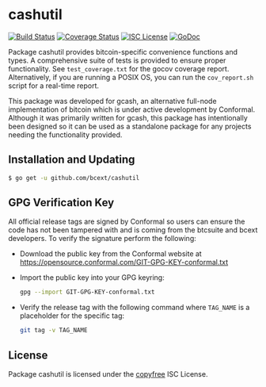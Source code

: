 cashutil
=======

[![Build Status](http://img.shields.io/travis/bcext/cashutil.svg)](https://travis-ci.org/bcext/cashutil)
[![Coverage Status](http://img.shields.io/coveralls/bcext/cashutil.svg)](https://coveralls.io/r/bcext/cashutil?branch=master)
[![ISC License](http://img.shields.io/badge/license-ISC-blue.svg)](http://copyfree.org)
[![GoDoc](http://img.shields.io/badge/godoc-reference-blue.svg)](http://godoc.org/github.com/bcext/cashutil)

Package cashutil provides bitcoin-specific convenience functions and types.
A comprehensive suite of tests is provided to ensure proper functionality.  See
`test_coverage.txt` for the gocov coverage report.  Alternatively, if you are
running a POSIX OS, you can run the `cov_report.sh` script for a real-time
report.

This package was developed for gcash, an alternative full-node implementation of
bitcoin which is under active development by Conformal.  Although it was
primarily written for gcash, this package has intentionally been designed so it
can be used as a standalone package for any projects needing the functionality
provided.

## Installation and Updating

```bash
$ go get -u github.com/bcext/cashutil
```

## GPG Verification Key

All official release tags are signed by Conformal so users can ensure the code
has not been tampered with and is coming from the btcsuite and bcext developers.
To verify the signature perform the following:

- Download the public key from the Conformal website at
  https://opensource.conformal.com/GIT-GPG-KEY-conformal.txt

- Import the public key into your GPG keyring:
  ```bash
  gpg --import GIT-GPG-KEY-conformal.txt
  ```

- Verify the release tag with the following command where `TAG_NAME` is a
  placeholder for the specific tag:
  ```bash
  git tag -v TAG_NAME
  ```

## License

Package cashutil is licensed under the [copyfree](http://copyfree.org) ISC
License.
